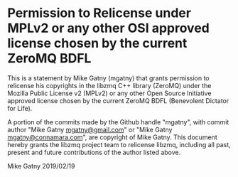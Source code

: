 # Permission to Relicense under MPLv2 or any other OSI approved license chosen by the current ZeroMQ BDFL

This is a statement by Mike Gatny (mgatny) that grants permission to relicense
his copyrights in the libzmq C++ library (ZeroMQ) under the Mozilla Public
License v2 (MPLv2) or any other Open Source Initiative approved license chosen
by the current ZeroMQ BDFL (Benevolent Dictator for Life).

A portion of the commits made by the Github handle "mgatny", with commit author
"Mike Gatny <mgatny@gmail.com>" or "Mike Gatny <mgatny@connamara.com>", are
copyright of Mike Gatny.  This document hereby grants the libzmq project team
to relicense libzmq, including all past, present and future contributions of
the author listed above.

Mike Gatny
2019/02/19
